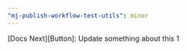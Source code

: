 ```yaml
---
"mj-publish-workflow-test-utils": minor
---
```


[Docs Next][Button]: Update something about this 1
